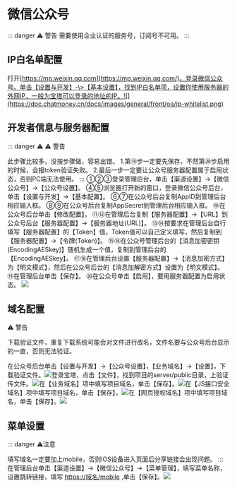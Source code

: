# 微信公众号

::: danger ⚠️ 警告
需要使用企业认证的服务号，订阅号不可用。
::: 
## IP白名单配置

打开[https://mp.weixin.qq.com](https://mp.weixin.qq.com/)，登录微信公众号。单击【设置与开发】-\>【基本设置】，找到IP白名单项，设置你使用服务器的外网IP，一般为宝塔可以登录的地址的IP。![](https://doc.chatmoney.cn/docs/images/general/front/oa/ip-whitelist.png)

## 开发者信息与服务器配置

::: danger ⚠ ⚠️ 警告

此步骤比较多，没按步骤做，容易出错。
1.第⑲步一定要先保存，不然第⑳步启用的时候，会报token验证失败。
2.最后一步一定要让公众号服务器配置属于启用状态，否则PC端无法使用。
::: 
①②③登录管理后台，单击【渠道设置】-\>【微信公众号】-\>【公众号设置】。
④⑤浏览器打开新的窗口，登录微信公众号后台，单击【设置与开发】-\>【基本配置】。
⑥⑦在公众号后台复制AppID到管理后台相应输入框。
⑧⑨在公众号后台复制AppSecret到管理后台相应输入框。
⑩在公众号后台单击【修改配置】。
⑪⑫在管理后台复制【服务器配置】-\>【URL】到公众号后台【服务器配置】-\>【服务器地址(URL)】。
⑬⑭按要求在管理后台自行填写【服务器配置】的【Token】值，Token值可以自己定义填写，然后复制到【服务器配置】-\>【令牌(Token)】。
⑮⑯在公众号管理后台的【消息加密密钥(EncodingAESkey)】随机生成一个值，复制到管理后台的【EncodingAESkey】。
⑰⑱在管理后台设置【服务器配置】-\>【消息加密方式】为【明文模式】，然后在公众号后台的【消息加解密方式】设置为【明文模式】。 ⑲在管理后台单击【保存】。
⑳在公众号单击【启用】，要用服务器配置为启用状态。
![](https://doc.chatmoney.cn/docs/images/general/front/oa/config.png)

## 域名配置

⚠️ 警告

下载验证文件，重复下载系统可能会对文件进行改名，文件名要与公众号后台显示的一直，否则无法验证。

在公众号后台单击【设置与开发】-\>【公众号设置】，【业务域名】-\>【设置】，下载验证文件。![](https://doc.chatmoney.cn/docs/images/general/front/oa/domain-1.png)登录宝塔，点击【文件】，找到项目的server/public目录，上验证传文件。![](https://doc.chatmoney.cn/docs/images/general/front/oa/domain-2.png)在【业务域名】项中填写项目域名，单击【保存】。![](https://doc.chatmoney.cn/docs/images/general/front/oa/domain-3.png)在【JS接口安全域名】项中填写项目域名，单击【保存】。![](https://doc.chatmoney.cn/docs/images/general/front/oa/domain-4.png)在【网页授权域名】项中填写项目域名，单击【保存】。![](https://doc.chatmoney.cn/docs/images/general/front/oa/domain-5.png)

## 菜单设置

::: danger ⚠注意

填写域名一定要加上mobile，否则IOS设备进入页面后分享链接会出现问题。
:::  
在管理后台单击【渠道设置】-\>【微信公众号】-\>【菜单管理】，填写菜单名称，设置跳转链接，填写 [https://域名/mobile](https://xn--eqrt2g/mobile) ,单击【保存】。![](https://doc.chatmoney.cn/docs/images/general/front/oa/menu.png)